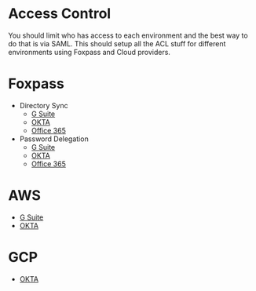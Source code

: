 # Access Control

You should limit who has access to each environment and the best way to do that is via SAML.
This should setup all the ACL stuff for different environments using Foxpass and Cloud providers.

# Foxpass

- Directory Sync
  - [G Suite](https://docs.foxpass.com/docs/sync-with-g-suite)
  - [OKTA](https://docs.foxpass.com/docs/sync-with-okta)
  - [Office 365](https://docs.foxpass.com/docs/sync-with-office-365)
- Password Delegation
  - [G Suite](https://docs.foxpass.com/docs/g-suite-ldap-foxpass-password-delegation)
  - [OKTA](https://docs.foxpass.com/docs/okta-foxpass-password-delegation)
  - [Office 365](https://docs.foxpass.com/docs/office-365-foxpass-password-delegation)

# AWS

- [G Suite](https://support.google.com/a/answer/6194963)
- [OKTA](https://support.okta.com/help/s/article/Integrating-the-Amazon-Web-Services-Command-Line-Interface-Using-Okta)

# GCP

- [OKTA](https://saml-doc.okta.com/SAML_Docs/How-to-Configure-SAML-2.0-for-Google-Cloud-Platform.html)
